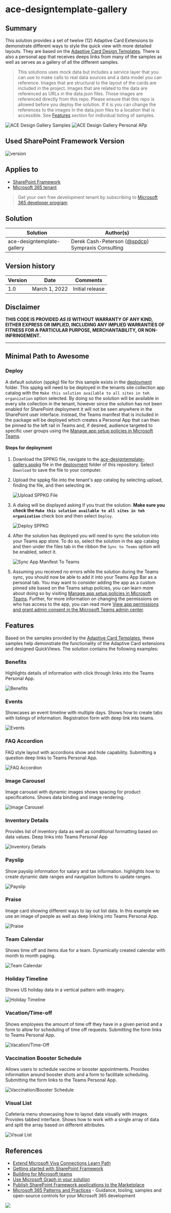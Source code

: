 # ace-designtemplate-gallery

## Summary

This solution provides a set of twelve (12) Adaptive Card Extensions to demonstrate different ways to style the quick view with more detailed layouts. They are based on the [Adaptive Card Design Templates](https://github.com/pnp/AdaptiveCards-Templates). There is also a personal app that receives deeps links from many of the samples as well as serves as a gallery of all the different samples.

>This solutions uses mock data but includes a service layer that you can use to make calls to real data sources and a data model you can reference. Images that are structural to the layout of the cards are included in the project. Images that are related to the data are referenced as URLs in the data.json files. Those images are referenced directly from this repo. Please ensure that this repo is allowed before you deploy the solution. If it is you can change the references to the images in the data.json files to a location that is accessible.
>See [Features](#Features) section for individual listing of samples.

![ACE Design Gallery Samples](./assets/ACEDesignGallery.gif)
![ACE Design Gallery Personal APp](./assets/PersonalApp.gif)

## Used SharePoint Framework Version

![version](https://img.shields.io/badge/version-1.13-green.svg)

## Applies to

- [SharePoint Framework](https://aka.ms/spfx)
- [Microsoft 365 tenant](https://docs.microsoft.com/en-us/sharepoint/dev/spfx/set-up-your-developer-tenant)

> Get your own free development tenant by subscribing to [Microsoft 365 developer program](http://aka.ms/o365devprogram)

## Solution

Solution|Author(s)
--------|---------
ace-designtemplate-gallery| Derek Cash-Peterson ([@spdcp](https://twitter.com/spdcp)) Sympraxis Consulting

## Version history

Version|Date|Comments
-------|----|--------
1.0|March 1, 2022|Initial release

## Disclaimer

**THIS CODE IS PROVIDED *AS IS* WITHOUT WARRANTY OF ANY KIND, EITHER EXPRESS OR IMPLIED, INCLUDING ANY IMPLIED WARRANTIES OF FITNESS FOR A PARTICULAR PURPOSE, MERCHANTABILITY, OR NON-INFRINGEMENT.**

---

## Minimal Path to Awesome

### Deploy

A default solution (sppkg) file for this sample exists in the [deployment](./deployment) folder. This sppkg will need to be deployed in the tenants site collection app catalog with the `Make this solution available to all sites in teh organization` option selected. By doing so the solution will be available in every site collection in the tenant, however since the solution has not been enabled for SharePoint deployment it will not be seen anywhere in the SharePoint user interface. Instead, the Teams manifest that is included in the package will be deployed which creates a Personal App that can then be pinned to the left rail in Teams and, if desired, audience targeted to specific user groups using the [Manage app setup policies in Microsoft Teams](https://docs.microsoft.com/en-us/MicrosoftTeams/teams-app-setup-policies).

#### Steps for deployment

1. Download the SPPKG file, navigate to the [ace-designtemplate-gallery.sppkg](./deployment/ace-designtemplate-gallery.sppkg) file in the [deployment](./deployment) folder of this repository. Select `Download` to save the file to your computer.
1. Upload the sppkg file into the tenant's app catalog by selecting upload, finding the file, and then selecting `OK`.

    ![Upload SPPKG File](./assets/uploadsppkg.png)

1. A dialog will be displayed asking if you trust the solution. **Make sure you check the `Make this solution available to all sites in teh organization`** check box and then select `Deploy`.

    ![Deploy SPPKG](./assets/deploysppkg.png)

1. After the solution has deployed you will need to sync the solution into your Teams app store. To do so, select the solution in the app catalog and then under the files tab in the ribbon the `Sync to Teams` option will be enabled, select it.

    ![Sync App Manifest To Teams](./assets/synctoteams.png)

1. Assuming you received no errors while the solution during the Teams sync, you should now be able to add it into your Teams App Bar as a personal tab. You may want to consider adding the app as a custom pinned site based on the Teams setup policies, you can learn more about doing so by visiting [Manage app setup policies in Microsoft Teams](https://docs.microsoft.com/en-us/MicrosoftTeams/teams-app-setup-policies). Further, for more information on changing the permissions on who has access to the app, you can read more [View app permissions and grant admin consent in the Microsoft Teams admin center](https://docs.microsoft.com/en-us/microsoftteams/app-permissions-admin-center).

## Features

Based on the samples provided by the [Adaptive Card Templates](https://github.com/pnp/AdaptiveCards-Templates), these samples help demonstrate the functionality of the Adaptive Card extensions and designed QuickViews. The solution contains the following examples:

### Benefits

Highlights details of information with click through links into the Teams Personal App.

![Benefits](./assets/benefits.gif)

### Events

Showcases an event timeline with multiple days. Shows how to create tabs with listings of information. Registration form with deep link into teams.

![Events](./assets/eventschedule.gif)

### FAQ Accordion

FAQ style layout with accordions show and hide capability. Submitting a question deep links to Teams Personal App.

![FAQ Accordion](./assets/faq.gif)

### Image Carousel

Image carousel with dynamic images shows spacing for product specifications. Shows data binding and image rendering.

![Image Carousel](./assets/imagecarousel.gif)

### Inventory Details

Provides list of inventory data as well as conditional formatting based on data values. Deep links into Teams Personal App

![Inventory Details](./assets/inventory.gif)

### Payslip

Show payslip information for salary and tax information. highlights how to create dynamic date ranges and navigation buttons to update ranges.

![Payslip](./assets/payslip.gif)

### Praise

Image card showing different ways to lay out list data. In this example we use an image of people as well as deep linking into Teams Personal App.

![Praise](./assets/praise.gif)

### Team Calendar

Shows time off and items due for a team. Dynamically created calendar with month to month paging.

![Team Calendar](./assets/teamcalendar.gif)

### Holiday Timeline

Shows US holiday data in a vertical pattern with imagery.

![Holiday Timeline](./assets/holiday.gif)

### Vacation/Time-off

Shows employees the amount of time off they have in a given period and a form to allow for scheduling of time off requests. Submitting the form links to Teams Personal App.

![Vacation/Time-Off](./assets/timeoff.gif)

### Vaccination Booster Schedule

Allows users to schedule vaccine or booster appointments. Provides information around booster shots and a form to facilitate scheduling. Submitting the form links to the Teams Personal App.

![Vaccination/Booster Schedule](./assets/vaccine.gif)

### Visual List

Cafeteria menu showcasing how to layout data visually with images. Provides tabbed interface. Shows how to work with a single array of data and split the array based on different attributes.

![Visual List](./assets/cafe.gif)

## References

- [Extend Microsoft Viva Connections Learn Path](https://aka.ms/m365/dev/learn/connections)
- [Getting started with SharePoint Framework](https://docs.microsoft.com/en-us/sharepoint/dev/spfx/set-up-your-developer-tenant)
- [Building for Microsoft teams](https://docs.microsoft.com/en-us/sharepoint/dev/spfx/build-for-teams-overview)
- [Use Microsoft Graph in your solution](https://docs.microsoft.com/en-us/sharepoint/dev/spfx/web-parts/get-started/using-microsoft-graph-apis)
- [Publish SharePoint Framework applications to the Marketplace](https://docs.microsoft.com/en-us/sharepoint/dev/spfx/publish-to-marketplace-overview)
- [Microsoft 365 Patterns and Practices](https://aka.ms/m365pnp) - Guidance, tooling, samples and open-source controls for your Microsoft 365 development

<img src="https://pnptelemetry.azurewebsites.net/spfx-reference-scenarios/samples/ace-designtemplate-gallery" />
